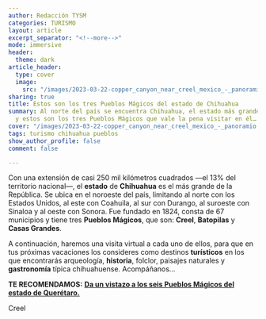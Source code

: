 ```yaml
---
author: Redacción TYSM
categories: TURISMO
layout: article
excerpt_separator: "<!--more-->"
mode: immersive
header:
  theme: dark
article_header:
  type: cover
  image:
    src: "/images/2023-03-22-copper_canyon_near_creel_mexico_-_panoramio.jpeg"
sharing: true
title: Estos son los tres Pueblos Mágicos del estado de Chihuahua
summary: Al norte del país se encuentra Chihuahua, el estado más grande de la República,
  y estos son los tres Pueblos Mágicos que vale la pena visitar en él…
cover: "/images/2023-03-22-copper_canyon_near_creel_mexico_-_panoramio.jpeg"
tags: turismo chihuahua pueblos
show_author_profile: false
comment: false

---
```

Con una extensión de casi 250 mil kilómetros cuadrados —el 13% del territorio nacional—, el **estado** de **Chihuahua** es el más grande de la República. Se ubica en el noroeste del país, limitando al norte con los Estados Unidos, al este con Coahuila, al sur con Durango, al suroeste con Sinaloa y al oeste con Sonora. Fue fundado en 1824, consta de 67 municipios y tiene tres **Pueblos Mágicos**, que son: **Creel**, **Batopilas** y **Casas Grandes**.

A continuación, haremos una visita virtual a cada uno de ellos, para que en tus próximas vacaciones los consideres como destinos **turísticos** en los que encontrarás arqueología, **historia**, folclor, paisajes naturales y **gastronomía** típica chihuahuense. Acompáñanos…

**TE RECOMENDAMOS:** [**Da un vistazo a los seis Pueblos Mágicos del estado de Querétaro.**](https://blog.tonoysumariachi.com/turismo/2022/11/04/pueblos-magicos-en-el-estado-de-queretaro.html)

Creel
